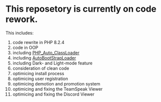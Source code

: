 # This reposetory is currently on code rework.
This includes:
<ol>
  <li>code rewrite in PHP 8.2.4</li>
  <li>code in OOP</li>
  <li>including <a href="https://github.com/PassCody/PHP_Auto_ClassLoader">PHP_Auto_ClassLoader</a></li>
  <li>including <a href="https://github.com/PassCody/AutoBootStrapLoader">AutoBootStrapLoader</a></li>
  <li>including Dark- and Light-mode feature</li>
  <li>consideration of clean code</li>
  <li>optimicing install process</li>
  <li>optimicing user registration</li>
  <li>optimicing demotion and promotion system</li>
  <li>optimicing and fixing the TeamSpeak Viewer</li>
  <li>optimicing and fixing the Discord Viewer</li>
</ol>
